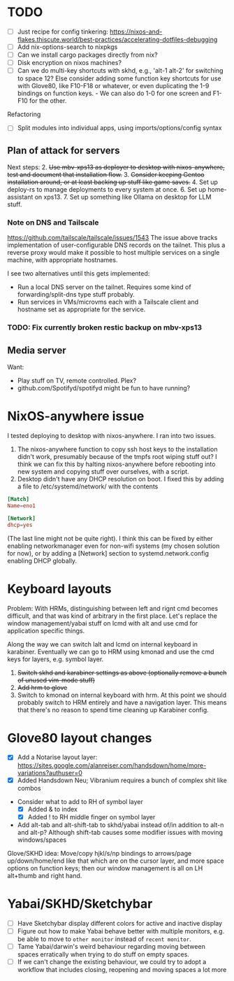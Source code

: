 # TODO
- [ ] Just recipe for config tinkering: https://nixos-and-flakes.thiscute.world/best-practices/accelerating-dotfiles-debugging
- [ ] Add nix-options-search to nixpkgs
- [ ] Can we install cargo packages directly from nix?
- [ ] Disk encryption on nixos machines?
- [ ] Can we do multi-key shortcuts with skhd, e.g., 'alt-1 alt-2' for switching to space 12? Else consider adding some function key shortcuts for use with Glove80, like F10-F18 or whatever, or even duplicating the 1-9 bindings on function keys.
        - We can also do 1-0 for one screen and F1-F10 for the other.

Refactoring
- [ ] Split modules into individual apps, using imports/options/config syntax

## Plan of attack for servers
Next steps:
2. ~~Use mbv-xps13 as deployer to desktop with nixos-anywhere, test and document that installation flow.~~
3.  ~~Consider keeping Gentoo installation around, or at least backing up stuff like game saves.~~
4. Set up deploy-rs to manage deployments to every system at once.
6. Set up home-assistant on xps13.
7. Set up something like Ollama on desktop for LLM stuff.

### Note on DNS and Tailscale
https://github.com/tailscale/tailscale/issues/1543
The issue above tracks implementation of user-configurable DNS records on the tailnet. This plus a reverse proxy would make it possible to host multiple services on a single machine, with appropriate hostnames.

I see two alternatives until this gets implemented:
- Run a local DNS server on the tailnet. Requires some kind of forwarding/split-dns type stuff probably.
- Run services in VMs/microvms each with a Tailscale client and hostname set as appropriate for the service.

### TODO: Fix currently broken restic backup on mbv-xps13

## Media server
Want:
- Play stuff on TV, remote controlled. Plex?
- github.com/Spotifyd/spotifyd might be fun to have running?

# NixOS-anywhere issue

I tested deploying to desktop with nixos-anywhere. I ran into two issues.

1. The nixos-anywhere function to copy ssh host keys to the installation didn't work, presumably because of the tmpfs root wiping stuff out? I think we can fix this by halting nixos-anywhere before rebooting into new system and copying stuff over ourselves, with a script.
2. Desktop didn't have any DHCP resolution on boot. I fixed this by adding a file to /etc/systemd/network/ with the contents

``` toml
[Match]
Name=eno1

[Network]
dhcp=yes
```
(The last line might not be quite right). I think this can be fixed by either enabling networkmanager even for non-wifi systems (my chosen solution for now), or by adding a [Network] section to systemd.network.config enabling DHCP globally.

# Keyboard layouts

Problem: With HRMs, distinguishing between left and rignt cmd becomes difficult, and that was kind of arbitrary in the first place. Let's replace the window management/yabai stuff on lcmd with alt and use cmd for application specific things.

Along the way we can switch lalt and lcmd on internal keyboard in karabiner. Eventually we can go to HRM using kmonad and use the cmd keys for layers, e.g. symbol layer.

1. ~~Switch skhd and karabiner settings as above (optionally remove a bunch of unused vim-mode stuff)~~
2. ~~Add hrm to glove~~
3. Switch to kmonad on internal keyboard with hrm. At this point we should probably switch to HRM entirely and have a navigation layer. This means that there's no reason to spend time cleaning up Karabiner config.

# Glove80 layout changes

- [x] Add a Notarise layout layer: https://sites.google.com/alanreiser.com/handsdown/home/more-variations?authuser=0
- [x] Added Handsdown Neu; Vibranium requires a bunch of complex shit like combos
- Consider what to add to RH of symbol layer
  - [x] Added & to index
  - [x] Added ! to RH middle finger on symbol layer
- Add alt-tab and alt-shift-tab to skhd/yabai instead of/in addition to alt-n and alt-p? Although shift-tab causes some modifier issues with moving windows/spaces

Glove/SKHD idea: Move/copy hjkl/s/np bindings to arrows/page up/down/home/end like that which are on the cursor layer, and more space options on function keys; then our window management is all on LH alt+thumb and right hand.

# Yabai/SKHD/Sketchybar

- [ ] Have Sketchybar display different colors for active and inactive display
- [ ] Figure out how to make Yabai behave better with multiple monitors, e.g. be able to move to `other monitor` instead of `recent monitor`.
- [ ] Tame Yabai/darwin's weird behaviour regarding moving between spaces erratically when trying to do stuff on empty spaces.
- [ ]   If we can't change the existing behaviour, we could try to adopt a workflow that includes closing, reopening and moving spaces a lot more
